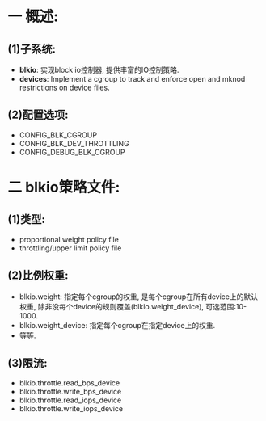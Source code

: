 # 一 概述:
## (1)子系统:
- **blkio**: 实现block io控制器, 提供丰富的IO控制策略.
- **devices**: Implement a cgroup to track and enforce open and mknod restrictions on device files.

## (2)配置选项:
- CONFIG_BLK_CGROUP
- CONFIG_BLK_DEV_THROTTLING
- CONFIG_DEBUG_BLK_CGROUP

# 二 blkio策略文件:
## (1)类型:
- proportional weight policy file
- throttling/upper limit policy file

## (2)比例权重:
- blkio.weight: 指定每个cgroup的权重, 是每个cgroup在所有device上的默认权重, 除非没每个device的规则覆盖(blkio.weight_device), 可选范围:10-1000.
- blkio.weight_device: 指定每个cgroup在指定device上的权重.
- 等等.

## (3)限流:
- blkio.throttle.read_bps_device 
- blkio.throttle.write_bps_device
- blkio.throttle.read_iops_device
- blkio.throttle.write_iops_device
